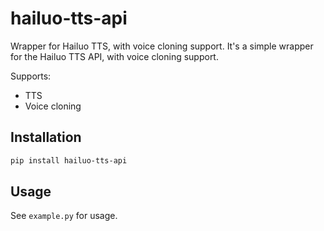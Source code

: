 # hailuo-tts-api

 Wrapper for Hailuo TTS, with voice cloning support.
 It's a simple wrapper for the Hailuo TTS API, with voice cloning support.

 Supports:

- TTS
- Voice cloning

## Installation

```bash
pip install hailuo-tts-api
```

## Usage

See `example.py` for usage.

